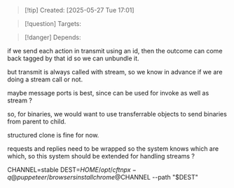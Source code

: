 
>[!tip] Created: [2025-05-27 Tue 17:01]

>[!question] Targets: 

>[!danger] Depends: 

if we send each action in transmit using an id, then the outcome can come back tagged by that id so we can unbundle it.

but transmit is always called with stream, so we know in advance if we are doing a stream call or not.

maybe message ports is best, since can be used for invoke as well as stream ?

so, for binaries, we would want to use transferrable objects to send binaries from parent to child.

structured clone is fine for now.

requests and replies need to be wrapped so the system knows which are which, so this system should be extended for handling streams ?

CHANNEL=stable DEST=$HOME/opt/cft npx -q @puppeteer/browsers install chrome@$CHANNEL --path "$DEST"